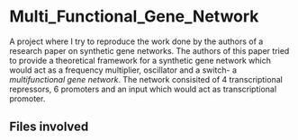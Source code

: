 # Multi_Functional_Gene_Network
A project where I try to reproduce the work done by the authors of a research paper on synthetic gene networks. The authors of this paper tried to provide a theoretical framework for a synthetic gene network which would act as a frequency multiplier, oscillator and a switch- a *multifunctional gene network*. 
The network consisited of 4 transcriptional repressors, 6 promoters and an input which would act as transcriptional promoter.
## Files involved
